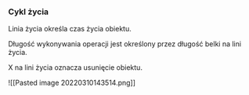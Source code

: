 ### Cykl życia
Linia życia określa czas życia obiektu.

Długość wykonywania operacji jest określony przez długość belki na lini życia.

X na lini życia oznacza usunięcie obiektu.

![[Pasted image 20220310143514.png]]